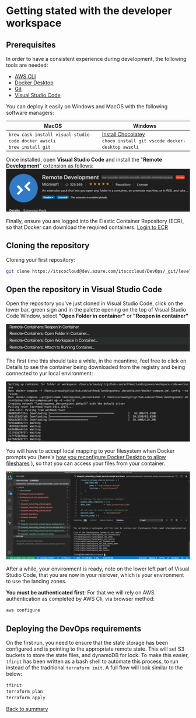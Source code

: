 # Getting stated with the developer workspace

## Prerequisites

In order to have a consistent experience during development, the following tools are needed:

- [AWS CLI](https://docs.aws.amazon.com/cli/latest/userguide/install-cliv2.html)
- [Docker Desktop](https://docs.docker.com/docker-for-windows/install/)
- [Git](https://git-scm.com/downloads)
- [Visual Studio Code](https://code.visualstudio.com/)

You can deploy it easily on Windows and MacOS with the following software managers:

| MacOS  | Windows |  
| ------ | ------- |
| ```brew cask install visual-studio-code docker awscli``` <br /> ```brew install git``` | [Install Chocolatey](https://chocolatey.org/docs/installation) <br /> ```choco install git vscode docker-desktop awscli``` |

Once installed, open **Visual Studio Code** and install the "**Remote Development**" extension as follows: ![RemoteDevelopment](./img/caf_setup_remotedev.png)

Finally, ensure you are logged into the Elastic Container Repository (ECR), so that Docker can download the required containers. [Login to ECR](./docker_login.md)

## Cloning the repository

Cloning your first repository:

```bash
git clone https://itscocloud@dev.azure.com/itscocloud/DevOps/_git/level0-tfbootstrap
```

## Open the repository in Visual Studio Code

Open the repository you've just cloned in Visual Studio Code, click on the lower bar, green sign and in the palette opening on the top of Visual Studio Code Window, select **"Open Folder in container"** or **"Reopen in container"**

![RemoteDevelopment](./img/caf_remote_dev.png)

The first time this should take a while, in the meantime, feel free to click on Details to see the container being downloaded from the registry and being connected to yur local environment:

![SetupContainer](./img/caf_setup_container.png)

You will have to accept local mapping to your filesystem when Docker prompts you (here's [how you reconfigure Docker Desktop to allow fileshares](./img/caf_setup_docker_fileshares.png) ), so that you can access your files from your container.

![Ready](./img/caf_dev_ready.png)

After a while, your environment is ready, note on the lower left part of Visual Studio Code, that you are now in your nixrover, which is your environment to use the landing zones.

**You must be authenticated first**:
For that we will rely on AWS authentication as completed by AWS Cli, via browser method:

```bash
aws configure
```

## Deploying the DevOps requirements

On the first run, you need to ensure that the state storage has been configured and is pointing to the appropriate remote state. This will set S3 buckets to store the state files, and dynamoDB for lock. To make this easier, `tfinit` has been written as a bash shell to automate this process, to run instead of the traditional `terraform init`. A full flow will look similar to the below:

```bash
tfinit
terraform plan
terraform apply
```

[Back to summary](../README.md)